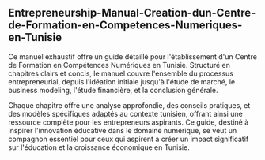 ## Entrepreneurship-Manual-Creation-dun-Centre-de-Formation-en-Competences-Numeriques-en-Tunisie
Ce manuel exhaustif offre un guide détaillé pour l'établissement d'un Centre de Formation en Compétences Numériques en Tunisie. Structuré en chapitres clairs et concis, le manuel couvre l'ensemble du processus entrepreneurial, depuis l'idéation initiale jusqu'à l'étude de marché, le business modeling, l'étude financière, et la conclusion générale.

Chaque chapitre offre une analyse approfondie, des conseils pratiques, et des modèles spécifiques adaptés au contexte tunisien, offrant ainsi une ressource complète pour les entrepreneurs aspirants. Ce guide, destiné à inspirer l'innovation éducative dans le domaine numérique, se veut un compagnon essentiel pour ceux qui aspirent à créer un impact significatif sur l'éducation et la croissance économique en Tunisie.

